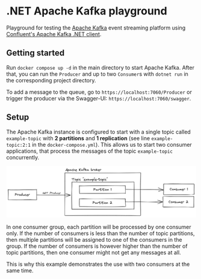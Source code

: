 # .NET Apache Kafka playground
Playground for testing the [Apache Kafka](https://kafka.apache.org/) event streaming platform using [Confluent's Apache Kafka .NET client](https://github.com/confluentinc/confluent-kafka-dotnet).

## Getting started
Run `docker compose up -d` in the main directory to start Apache Kafka. After that, you  can run the `Producer` and up to two `Consumer`s with `dotnet run` in the corresponding project directory.

To add a message to the queue, go to `https://localhost:7060/Producer` or trigger the producer via the Swagger-UI: `https://localhost:7060/swagger`.

## Setup
The Apache Kafka instance is configured to start with a single topic called `example-topic` with **2 partitions** and **1 replication** (see line `example-topic:2:1` in the `docker-compose.yml`). This allows us to start two consumer applications, that process the messages of the topic `example-topic` concurrently.

![Setup](./static/setup.png)  

In one consumer group, each partition will be processed by one consumer only. If the number of consumers is less than the number of topic partitions, then multiple partitions will be assigned to one of the consumers in the group. If the number of consumers is however higher than the number of topic partitions, then one consumer might not get any messages at all.

This is why this example demonstrates the use with two consumers at the same time.